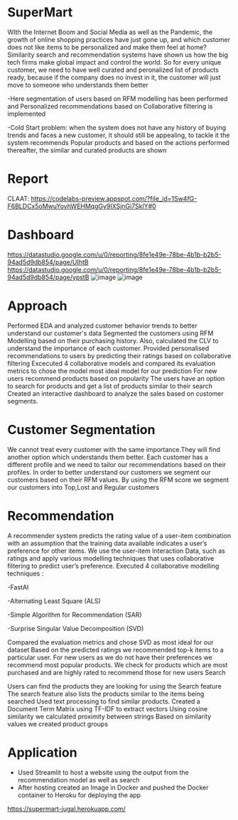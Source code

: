 # SuperMart
WIth the Internet Boom and Social Media as well as the Pandemic, the growth of online shopping practices have just gone up, and which customer does not like items to be personalized and make them feel at home? Similarity search and recommendation systems have shown us how the big tech firms make global impact and control the world.
So for every unique customer, we need to have well curated and peronalized list of products ready, because if the company does no invest in it, the customer will just move to someone who understands them better

-Here segmentation of users based on RFM modelling has been performed and Personalized recommendations based on Collaborative filtering is implemented 

-Cold Start problem: when the system does not have any history of buying trends and faces a new customer, it should still be appealing, to tackle it the system recommends Popular products and based on the actions performed thereafter, the similar and curated products are shown
 
 # Report
 
 CLAAT: https://codelabs-preview.appspot.com/?file_id=1Sw4fG-F6BLDCx5oMwuYoyhWEHMqgGy9IXSjnGi7SklY#0
 
# Dashboard

https://datastudio.google.com/u/0/reporting/8fe1e49e-78be-4b1b-b2b5-94ad5d9db854/page/UIhtB
https://datastudio.google.com/u/0/reporting/8fe1e49e-78be-4b1b-b2b5-94ad5d9db854/page/ypstB
![image](https://user-images.githubusercontent.com/49743328/113927956-27a98900-97bc-11eb-9d80-06853d7dac37.png)
![image](https://user-images.githubusercontent.com/49743328/113927989-309a5a80-97bc-11eb-92e7-440f8e2565ca.png)

# Approach

Performed EDA and analyzed customer behavior trends to better understand our customer's data
Segmented the customers using RFM Modelling based on their purchasing history. Also, calculated the CLV to understand the importance of each customer.
Provided personalised recommendations to users by predicting their ratings based on collaborative filtering
Excecuted 4 collaborative models and compared its evaluation metrics to chose the model most ideal model for our prediction
For new users recommend products based on popularity
The users have an option to search for products and get a list of products similar to their search
Created an interactive dashboard to analyze the sales based on customer segments.

# Customer Segmentation

We cannot treat every customer with the same importance.They will find another option which understands them better.
Each customer has a different profile and we need to tailor our recommendations based on their profiles.
In order to better understand our customers we segment our customers based on their RFM values.
By using the RFM score we segment our customers into Top,Lost and Regular customers

# Recommendation

A recommender system predicts the rating value of a user-item combination with an assumption that the training data available indicates a user’s preference for other items.
We use the user-item Interaction Data, such as ratings and apply various modelling techniques that uses collaborative filtering to predict user’s preference.
Executed 4 collaborative modelling techniques :

-FastAI

-Alternating Least Square (ALS)

-Simple Algorithm for Recommendation (SAR)

-Surprise Singular Value Decomposition (SVD)

Compared the evaluation metrics and chose SVD as most ideal for our dataset
Based on the predicted ratings we recommended top-k items to a particular user.
For new users as we do not have their preferences we recommend most popular products.
We check for products which are most purchased and are highly rated to recommend those for new users
Search


Users can find the products they are looking for using the Search feature
The search feature also lists the products similar to the items being searched
Used text processing to find similar products.
Created a Document Term Matrix using TF-IDF to extract vectors
Using cosine similarity we calculated proximity between strings
Based on similarity values we created product groups

# Application 

- Used Streamlit to host a website using the output from the recommendation model as well as search
- After hosting created an Image in Docker and pushed the Docker container to Heroku for deploying the app

https://supermart-jugal.herokuapp.com/
